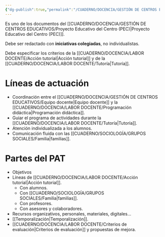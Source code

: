 ```yaml
---
{"dg-publish":true,"permalink":"/CUADERNO/DOCENCIA/GESTIÓN DE CENTROS EDUCATIVOS/Plan de Orientación y Acción Tutorial (POAT)/"}
---
```


Es uno de los documentos del [[CUADERNO/DOCENCIA/GESTIÓN DE CENTROS EDUCATIVOS/Proyecto Educativo del Centro (PEC)\|Proyecto Educativo del Centro (PEC)]].

Debe ser redactado con **iniciativas colegiadas**, no individualistas.

Debe especificar los criterios de la [[CUADERNO/DOCENCIA/LABOR DOCENTE/Acción tutorial\|Acción tutorial]] y de la [[CUADERNO/DOCENCIA/LABOR DOCENTE/Tutoría\|Tutoría]].

# Líneas de actuación
- Coordinación entre el [[CUADERNO/DOCENCIA/GESTIÓN DE CENTROS EDUCATIVOS/Equipo docente\|Equipo docente]] y la [[CUADERNO/DOCENCIA/LABOR DOCENTE/Programación didáctica\|Programación didáctica]]. 
- Guiar el programa de actividades durante la [[CUADERNO/DOCENCIA/LABOR DOCENTE/Tutoría\|Tutoría]].
- Atención individualizada a los alumnos.
- Comunicación fluida con las [[CUADERNO/SOCIOLOGÍA/GRUPOS SOCIALES/Familia\|familias]].

# Partes del PAT
- Objetivos 
- Líneas de [[CUADERNO/DOCENCIA/LABOR DOCENTE/Acción tutorial\|Acción tutorial]]. 
	- Con alumnos.
	- Con [[CUADERNO/SOCIOLOGÍA/GRUPOS SOCIALES/Familia\|familias]].
	- Con profesores.
	- Con asesores y colaboradores.
- Recursos organizativos, personales, materiales, digitales...
- [[Temporalización\|Temporalización]].
- [[CUADERNO/DOCENCIA/LABOR DOCENTE/Criterios de evaluación\|Criterios de evaluación]] y propuestas de mejora.